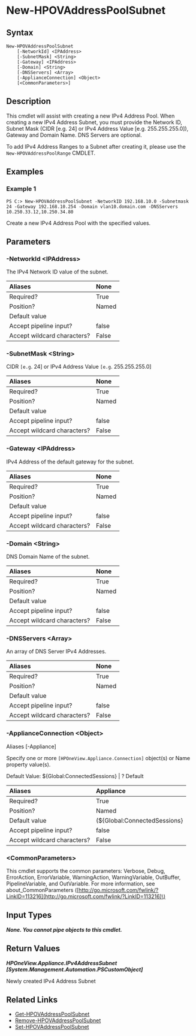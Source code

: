 ﻿---
description: 
---

# New-HPOVAddressPoolSubnet

## Syntax

```text
New-HPOVAddressPoolSubnet
    [-NetworkId] <IPAddress>
    [-SubnetMask] <String>
    [-Gateway] <IPAddress>
    [-Domain] <String>
    [-DNSServers] <Array>
    [-ApplianceConnection] <Object>
    [<CommonParameters>]
```

## Description

This cmdlet will assist with creating a new IPv4 Address Pool.  When creating a new IPv4 Address Subnet, you must provide the Network ID, Subnet Mask (CIDR [e.g. 24] or IPv4 Address Value [e.g. 255.255.255.0]), Gateway and Domain Name.  DNS Servers are optional.
	
To add IPv4 Address Ranges to a Subnet after creating it, please use the `New-HPOVAddressPoolRange` CMDLET.
## Examples

###  Example 1 

```text
PS C:> New-HPOVAddressPoolSubnet -NetworkID 192.168.10.0 -Subnetmask 24 -Gateway 192.168.10.254 -Domain vlan10.domain.com -DNSServers 10.250.33.12,10.250.34.80

```

Create a new IPv4 Address Pool with the specified values.

## Parameters

### -NetworkId &lt;IPAddress&gt;

The IPv4 Network ID value of the subnet.

| Aliases | None |
| :--- | :--- |
| Required? | True |
| Position? | Named |
| Default value |  |
| Accept pipeline input? | false |
| Accept wildcard characters? | False |

### -SubnetMask &lt;String&gt;

CIDR `[e.g`. 24] or IPv4 Address Value `[e.g`. 255.255.255.0]

| Aliases | None |
| :--- | :--- |
| Required? | True |
| Position? | Named |
| Default value |  |
| Accept pipeline input? | false |
| Accept wildcard characters? | False |

### -Gateway &lt;IPAddress&gt;

IPv4 Address of the default gateway for the subnet.

| Aliases | None |
| :--- | :--- |
| Required? | True |
| Position? | Named |
| Default value |  |
| Accept pipeline input? | false |
| Accept wildcard characters? | False |

### -Domain &lt;String&gt;

DNS Domain Name of the subnet.

| Aliases | None |
| :--- | :--- |
| Required? | True |
| Position? | Named |
| Default value |  |
| Accept pipeline input? | false |
| Accept wildcard characters? | False |

### -DNSServers &lt;Array&gt;

An array of DNS Server IPv4 Addresses.

| Aliases | None |
| :--- | :--- |
| Required? | True |
| Position? | Named |
| Default value |  |
| Accept pipeline input? | false |
| Accept wildcard characters? | False |

### -ApplianceConnection &lt;Object&gt;

Aliases [-Appliance]

Specify one or more `[HPOneView.Appliance.Connection]` object(s) or Name property value(s).

Default Value: ${Global:ConnectedSessions} | ? Default

| Aliases | Appliance |
| :--- | :--- |
| Required? | True |
| Position? | Named |
| Default value | (${Global:ConnectedSessions} | ? Default) |
| Accept pipeline input? | false |
| Accept wildcard characters? | False |

### &lt;CommonParameters&gt;

This cmdlet supports the common parameters: Verbose, Debug, ErrorAction, ErrorVariable, WarningAction, WarningVariable, OutBuffer, PipelineVariable, and OutVariable. For more information, see about\_CommonParameters \([http://go.microsoft.com/fwlink/?LinkID=113216](http://go.microsoft.com/fwlink/?LinkID=113216)\)

## Input Types

_**None.  You cannot pipe objects to this cmdlet.**_



## Return Values

_**HPOneView.Appliance.IPv4AddressSubnet [System.Management.Automation.PSCustomObject]**_

Newly created IPv4 Address Subnet

## Related Links

* [Get-HPOVAddressPoolSubnet](get-hpovaddresspoolsubnet.md)
* [Remove-HPOVAddressPoolSubnet](remove-hpovaddresspoolsubnet.md)
* [Set-HPOVAddressPoolSubnet](set-hpovaddresspoolsubnet.md)
